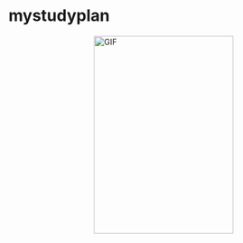 # mystudyplan

<img align="right" alt="GIF" src="https://github.com/urbanskii/my-study-plan/super-mario-bros-2d-platformer.gif?raw=true" width="70%" height="350px" />